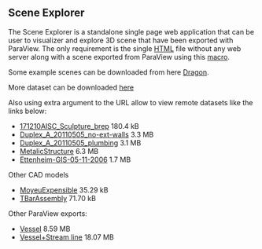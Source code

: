 ## Scene Explorer

The Scene Explorer is a standalone single page web application that can be user to visualizer and explore 3D scene that have been exported with ParaView. The only requirement is the single [HTML] file without any web server along with a scene exported from
ParaView using this [macro].

Some example scenes can be downloaded from here [Dragon].

More dataset can be downloaded [here](https://data.kitware.com/?#collection/586fef9f8d777f05f44a5c86)

Also using extra argument to the URL allow to view remote datasets like the links below:
- [171210AISC_Sculpture_brep](https://kitware.github.io/vtk-js/examples/SceneExplorer/index.html?fileURL=https://data.kitware.com/api/v1/file/587003d08d777f05f44a5c99/download) 180.4 kB
- [Duplex_A_20110505_no-ext-walls](https://kitware.github.io/vtk-js/examples/SceneExplorer/index.html?fileURL=https://data.kitware.com/api/v1/file/587003b18d777f05f44a5c8a/download) 3.3 MB
- [Duplex_A_20110505_plumbing](https://kitware.github.io/vtk-js/examples/SceneExplorer/index.html?fileURL=https://data.kitware.com/api/v1/file/587003b68d777f05f44a5c8d/download) 3.1 MB
- [MetalicStructure](https://kitware.github.io/vtk-js/examples/SceneExplorer/index.html?fileURL=https://data.kitware.com/api/v1/file/587003cf8d777f05f44a5c96/download) 6.3 MB
- [Ettenheim-GIS-05-11-2006](https://kitware.github.io/vtk-js/examples/SceneExplorer/index.html?fileURL=https://data.kitware.com/api/v1/file/587003c38d777f05f44a5c93/download) 1.7 MB

Other CAD models
- [MoyeuExpensible](https://kitware.github.io/vtk-js/examples/SceneExplorer/index.html?fileURL=https://data.kitware.com/api/v1/file/5878eb978d777f05f44b1427/download) 35.29 kB
- [TBarAssembly](https://kitware.github.io/vtk-js/examples/SceneExplorer/index.html?fileURL=https://data.kitware.com/api/v1/file/5878eb978d777f05f44b142a/download) 71.70 kB

Other ParaView exports:
- [Vessel](https://kitware.github.io/vtk-js/examples/SceneExplorer/index.html?fileURL=https://data.kitware.com/api/v1/file/59ee64308d777f31ac647846/download) 8.59 MB
- [Vessel+Stream line](https://kitware.github.io/vtk-js/examples/SceneExplorer/index.html?fileURL=https://data.kitware.com/api/v1/file/59ee68208d777f31ac647849/download) 18.07 MB

[HTML]: https://kitware.github.io/vtk-js/examples/SceneExplorer/SceneExplorer.html
[macro]: https://raw.githubusercontent.com/Kitware/vtk-js/master/Utilities/ParaView/export-scene-macro.py
[Dragon]: https://raw.githubusercontent.com/Kitware/vtk-js/master/Data/StanfordDragon.vtkjs
